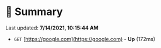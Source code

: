 # 📖 Summary
Last updated: **7/14/2021, 10:15:44 AM**

- `GET` [https://google.com](https://google.com) - **Up** (172ms)
